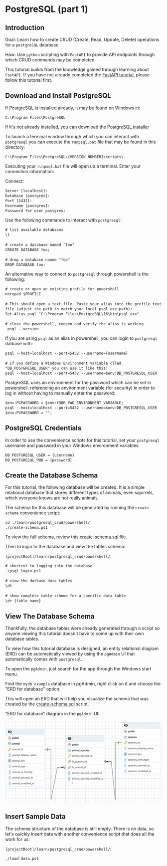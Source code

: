 # PostgreSQL (part 1)

## Introduction

Goal: Learn how to create CRUD (Create, Read, Update, Delete) operations for a `postgreSQL` database.

How: Use `python` scripting with `FastAPI` to provide API endpoints through which CRUD commands may be completed. 

This tutorial builds from the knowledge gained through learning about `FastAPI`. If you have not already completed the [FastAPI tutorial](../../fastapi/docs/01_FastAPI.md), please follow this tutorial first. 

## Download and Install PostgreSQL

If PostgreSQL is installed already, it may be found on Windows in:

```
C:\Program Files\PostgreSQL
```

If it's not already installed, you can download the [PostgreSQL installer](https://www.postgresql.org/download/)

To launch a terminal window through which you can interact with `postgresql` you can execute the `runpsql.bat` file that may be found in this directory:

```
C:\Program Files\PostgreSQL\{VERSION_NUMBER}\scripts\
```

Executing your `runpsql.bat` file will open up a terminal. Enter your connection information:

Connect:
``` shell
Server [localhost]:
Database [postgres]:
Port [5432]:
Username [postgres]:
Password for user postgres:
```

Use the following commands to interact with `postgresql`:

``` shell
# list available databases
\l

# create a database named "foo"
CREATE DATABASE foo;

# drop a database named "foo"
DROP DATABASE foo;
```

An alternative way to connect to `postgresql` through powershell is the following:

``` shell
# create or open an existing profile for powershell
notepad $PROFILE

# This should open a text file. Paste your alias into the profile text file (adjust the path to match your local psql.exe path):
Set-Alias psql "C:\Program Files\PostgreSQL\16\bin\psql.exe"

# close the powershell, reopen and verify the alias is working
 psql --version
```

If you are using `psql` as an alias in powershell, you can login to `postgresql` datbase with:

``` shell
psql --host=localhost --port=5432 --username={username}

# If you define a Windows Environment variable clled "DB_POSTGRESQL_USER" you can use it like this:
psql --host=localhost --port=5432 --username=$env:DB_POSTGRESQL_USER
```

PostgreSQL uses an environment for the password which can be set in powershell, referencing an environment variable (for security) in order to log in without having to manually enter the password:

``` shell
$env:PGPASSWORD = $env:YOUR_PWD_ENVIRONMENT_VARIABLE;
psql --host=localhost --port=5432 --username=$env:DB_POSTGRESQL_USER
$env:PGPASSWORD = "";
```

## PostgreSQL Credentials

In order to use the convenience scripts for this tutorial, set your `postgresql` username and password in your Windows environment variables:

``` shell
DB_POSTGRESQL_USER = {username}
DB_POSTGRESQL_PWD = {password}
```

## Create the Database Schema

For this tutorial, the following database will be created. It is a simple relational database that stores different types of animals, even squirrels, which everyone knows are not really animals. 

The schema for this database will be generated by running the `create-schema` convenience script:

``` shell
cd ./learn/postgresql_crud/powershell/
./create-schema.ps1
```

To view the full schema, review this [create-schema.sql](../powershell/create-schema.sql) file.

Then to login to the database and view the tables schema:

`[projectRoot]/learn/postgresql_crud/powershell/`:
``` shell
# shortcut to logging into the database
.\psql_login.ps1

# view the datbase data tables
\dt

# show complete table schema for a specific data table
\d+ {table_name}
```

## View The Database Schema

Thankfully, the database tables were already generated through a script so anyone viewing this tutorial doesn't have to come up with their own database tables. 

To view how this tutorial database is designed, an entity relational diagram (ERD) can be automatically viewed by using the `pgAdmin` UI that automatically comes with `postgresql`. 

To open the `pgAdmin`, just search for the app through the Windows start menu. 

Find the `mydb_example` database in pgAdmin, right click on it and choose the "ERD for database" option. 

This will open an ERD that will help you visualize the schema that was created by the [create-schema.sql](../powershell/create-schema.sql) script.

"ERD for database" diagram in the `pgAdmin` UI: 

![ERD for database - mydb_example](./images/pgAdmin_generatedERD.png)

## Insert Sample Data

The schema structure of the database is still empty. There is no data, so let's quickly insert data with another convenience script that does all the work for us:

`[projectRoot]/learn/postgresql_crud/powershell/`:
``` shell
./load-data.ps1
```


